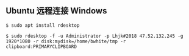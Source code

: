 ## Ubuntu 远程连接 Windows

```
$ sudo apt install rdesktop

$ sudo rdesktop -f -u Administrator -p Lhjk#2018 47.52.132.245 -g 1920*1080 -r disk:mydisk=/home/bwhite/tmp -r clipboard:PRIMARYCLIPBOARD
```
